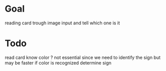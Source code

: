 # Goal
reading card trough image input and tell which one is it

# Todo
read card
know color ? not essential since we need to identify the sign but may be faster if color is recognized
determine sign